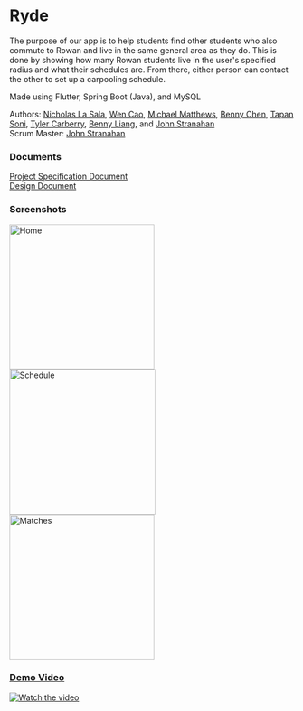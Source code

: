 # Ryde

The purpose of our app is to help students find other students who also commute to Rowan and live in the same general area as they do. This is done by showing how many Rowan students live in the user's specified radius and what their schedules are. From there, either person can contact the other to set up a carpooling schedule.

Made using Flutter, Spring Boot (Java), and MySQL

Authors: [Nicholas La Sala](https://github.com/ncklasala), [Wen Cao](https://github.com/caow2), [Michael Matthews](https://github.com/pro452), [Benny Chen](https://github.com/chenb7), [Tapan Soni](https://github.com/TapanSoni), [Tyler Carberry](https://github.com/TylerCarberry), [Benny Liang](https://github.com/liangb6), and [John Stranahan](https://github.com/JohnStranahan)  
Scrum Master: [John Stranahan](https://github.com/JohnStranahan)

### Documents
[Project Specification Document](https://github.com/TylerCarberry/RowanRideshare/files/2573418/Project.Spec.pdf)  
[Design Document](https://github.com/TylerCarberry/RowanRideshare/files/2573413/Design.Document.1.pdf)

### Screenshots
<img width="256" alt="Home" src="https://user-images.githubusercontent.com/6628497/50185240-3f0b9200-02e5-11e9-82a4-572323b685a0.png"> <img width="258" alt="Schedule" src="https://user-images.githubusercontent.com/6628497/50185248-45017300-02e5-11e9-94d2-b96845c69325.png"> <img width="256" alt="Matches" src="https://user-images.githubusercontent.com/6628497/50185259-4b8fea80-02e5-11e9-85bd-ca7f17e25076.png">



### [Demo Video](https://drive.google.com/file/d/1miveKWpqok4fH83gyjjVsXeti8FP_TRW/view?usp=sharing)
[![Watch the video](https://user-images.githubusercontent.com/6628497/50185048-c73d6780-02e4-11e9-9cd7-7b91c1bad3db.png)](https://drive.google.com/file/d/1miveKWpqok4fH83gyjjVsXeti8FP_TRW/view?usp=sharing)
